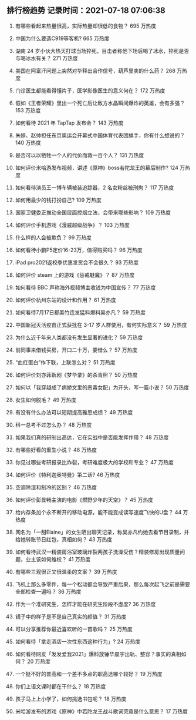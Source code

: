 
## 排行榜趋势 记录时间：2021-07-18 07:06:38
  
  1. 有哪些看起来热量很高，实际热量却很低的食物？ 695 万热度
    
  2. 中国为什么要造C919等客机? 665 万热度
    
  3. 湖南 24 岁小伙大热天打球当场猝死，目击者称他下场后喝了冰水，猝死是否与喝冰水有关？ 271 万热度
    
  4. 美国在阿富汗问题上突然对华释出合作信号，葫芦里卖的什么药？ 268 万热度
    
  5. 门诊医生都能看得懂片子，医学影像医生的意义何在？ 172 万热度
    
  6. 假如《王者荣耀》里出一个死亡后让敌方水晶瞬间爆炸的英雄，会有多强？ 153 万热度
    
  7. 如何看待 2021 年 TapTap 发布会？ 143 万热度
    
  8. 朱婷、赵帅担任东京奥运会开幕式中国体育代表团旗手，你有什么想说的？ 140 万热度
    
  9. 是否可以以牺牲一个人的代价而救一百个人？ 131 万热度
    
  10. 如何评价米哈游发布视频，讲述《原神》boss若陀龙王的幕后制作? 124 万热度
    
  11. 如何看待演员王一博车辆被装追踪器，2 名女粉丝被刑拘？ 117 万热度
    
  12. 如何用最少的钱打扮自己? 109 万热度
    
  13. 国家卫健委正推动全国层面控烟立法，会带来哪些影响？ 109 万热度
    
  14. 如何评价手机游戏《漫威超级战争》？ 103 万热度
    
  15. 什么样的人会被欺负？ 99 万热度
    
  16. 如何看待小鹏P5定价16-23万，值得购买吗？ 96 万热度
    
  17. iPad pro2021返校季优惠发货会不会很久？ 93 万热度
    
  18. 如何评价 steam 上的游戏《惩戒魅魔》？ 87 万热度
    
  19. 如何看待 BBC 声称海外视频博主收钱为中国宣传？ 77 万热度
    
  20. 如何评价杭州东站的设计和作用？ 61 万热度
    
  21. 如何看待7月17日都美竹连发猛料爆料吴亦凡？ 59 万热度
    
  22. 中国新冠灭活疫苗正式获批在 3-17 岁人群使用，有何实际意义？ 59 万热度
    
  23. 为什么近千年来人类都没有发生显著的进化？ 59 万热度
    
  24. 前同事来借钱买房，开口二十万，要借么？ 57 万热度
    
  25. “血红蛋白”作下联，上联怎么对？ 51 万热度
    
  26. 如何评价刘亦菲新剧《梦华录》的杀青照？ 50 万热度
    
  27. 如何以「我穿越成了病娇文里的恶毒女配」为开头，写一篇小说？ 50 万热度
    
  28. 女生如何脱毛？ 49 万热度
    
  29. 有没有什么办法可以短期提高雅思成绩？ 49 万热度
    
  30. 科一总考不过怎么办？ 48 万热度
    
  31. 如果我们真的研制出高达，它在实战中是否能发挥作用？ 48 万热度
    
  32. 有哪些好看的重生小说？ 48 万热度
    
  33. 你见过哪些考研报录比炸裂，考研难度极大的学校和专业？ 47 万热度
    
  34. 如何评价《特利迦奥特曼》第二话? 46 万热度
    
  35. 空调除湿和制冷的区别？ 46 万热度
    
  36. 如何评价彭昱畅主演的电影《燃野少年的天空》？ 45 万热度
    
  37. 给内存条加个永不断开的移动电源，能不能变成读写速度飞快的U盘？ 44 万热度
    
  38. 网名为「一甜Elaine」的女生晒出聊天记录，称吴亦凡约她去看节目录制，并给她转账节日红包，真相如何？ 43 万热度
    
  39. 如何看待武汉一精装房浴室玻璃炸裂两孩子洗澡受伤？精装修房出现质量问题，业主该如何维权？ 41 万热度
    
  40. 有哪些三观很正又很温柔的文案？ 39 万热度
    
  41. 飞机上那么多零件，每一个松动都会导致严重后果，那么每次起飞之前是需要全部检查一遍吗？ 36 万热度
    
  42. 作为一个准研究生，怎样才能在研究生阶段不虚度? 36 万热度
    
  43. 镜子中的样子是不是自己真实的颜值？ 31 万热度
    
  44. 可以分享推荐你最近喜欢听的一首歌吗？ 25 万热度
    
  45. 如何看待「拿走酒店一次性东西这种行为」? 24 万热度
    
  46. 如何看待网友「发发爱我2021」爆料放锤华晨宇出轨、整容？事实的真相如何？ 20 万热度
    
  47. 一个挺不好的普高和一个差不多点的职高选哪个较好？ 19 万热度
    
  48. 你们上语文课时都在干什么？ 18 万热度
    
  49. 孩子马上上小学了，如何挑选书包呢？ 18 万热度
    
  50. 米哈游发布的游戏《原神》中若陀龙王战斗歌词究竟是什么意思？ 17 万热度
    